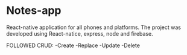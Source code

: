 # Notes-app

React-native application for all phones and platforms. The project was developed using React-natice, express, node and firebase.

FOLLOWED CRUD:
-Create
-Replace
-Update
-Delete

